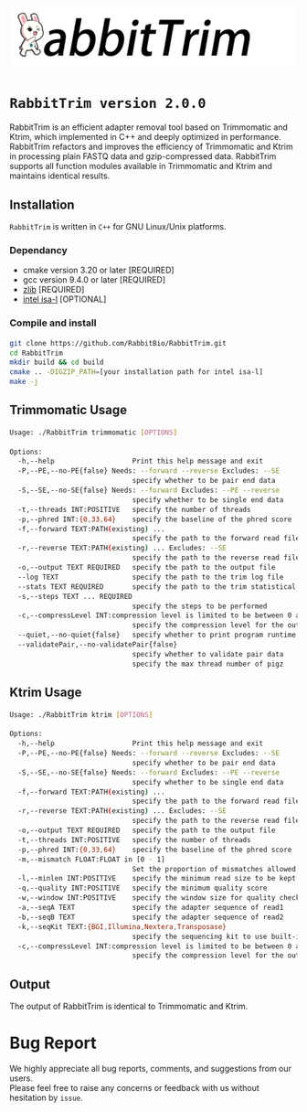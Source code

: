 ![RabbitTrim logo](RabbitTrim_logo.png "RabbitTrim logo")

# `RabbitTrim version 2.0.0`
RabbitTrim is an efficient adapter removal tool based on Trimmomatic and Ktrim, which implemented in C++ and deeply optimized in performance. 
RabbitTrim refactors and improves the efficiency of Trimmomatic and Ktrim in processing plain FASTQ data and gzip-compressed data.
RabbitTrim supports all function modules available in Trimmomatic and Ktrim and maintains identical results.  

## Installation
`RabbitTrim` is written in `C++` for GNU Linux/Unix platforms.

### Dependancy
* cmake version 3.20 or later [REQUIRED]
* gcc version 9.4.0 or later [REQUIRED]
* [zlib](http://zlib.net/) [REQUIRED]
* [intel isa-l](https://github.com/intel/isa-l) [OPTIONAL]

### Compile and install 
```bash
git clone https://github.com/RabbitBio/RabbitTrim.git
cd RabbitTrim
mkdir build && cd build
cmake .. -DIGZIP_PATH=[your installation path for intel isa-l]
make -j
```
## Trimmomatic Usage
```bash
Usage: ./RabbitTrim trimmomatic [OPTIONS]

Options:
  -h,--help                   Print this help message and exit
  -P,--PE,--no-PE{false} Needs: --forward --reverse Excludes: --SE
                              specify whether to be pair end data
  -S,--SE,--no-SE{false} Needs: --forward Excludes: --PE --reverse
                              specify whether to be single end data
  -t,--threads INT:POSITIVE   specify the number of threads
  -p,--phred INT:{0,33,64}    specify the baseline of the phred score
  -f,--forward TEXT:PATH(existing) ...
                              specify the path to the forward read file
  -r,--reverse TEXT:PATH(existing) ... Excludes: --SE
                              specify the path to the reverse read file
  -o,--output TEXT REQUIRED   specify the path to the output file
  --log TEXT                  specify the path to the trim log file
  --stats TEXT REQUIRED       specify the path to the trim statistical data file
  -s,--steps TEXT ... REQUIRED
                              specify the steps to be performed
  -c,--compressLevel INT:compression level is limited to be between 0 and 9
                              specify the compression level for the output file
  --quiet,--no-quiet{false}   specify whether to print program runtime information
  --validatePair,--no-validatePair{false}
                              specify whether to validate pair data
                              specify the max thread number of pigz
```

## Ktrim Usage
```bash
Usage: ./RabbitTrim ktrim [OPTIONS]

Options:
  -h,--help                   Print this help message and exit
  -P,--PE,--no-PE{false} Needs: --forward --reverse Excludes: --SE
                              specify whether to be pair end data
  -S,--SE,--no-SE{false} Needs: --forward Excludes: --PE --reverse
                              specify whether to be single end data
  -f,--forward TEXT:PATH(existing) ...
                              specify the path to the forward read file
  -r,--reverse TEXT:PATH(existing) ... Excludes: --SE
                              specify the path to the reverse read file
  -o,--output TEXT REQUIRED   specify the path to the output file
  -t,--threads INT:POSITIVE   specify the number of threads
  -p,--phred INT:{0,33,64}    specify the baseline of the phred score
  -m,--mismatch FLOAT:FLOAT in [0 - 1]
                              Set the proportion of mismatches allowed during index and sequence comparison, Default: 0.125
  -l,--minlen INT:POSITIVE    specify the minimum read size to be kept
  -q,--quality INT:POSITIVE   specify the minimum quality score
  -w,--window INT:POSITIVE    specify the window size for quality check
  -a,--seqA TEXT              specify the adapter sequence of read1
  -b,--seqB TEXT              specify the adapter sequence of read2
  -k,--seqKit TEXT:{BGI,Illumina,Nextera,Transposase}
                              specify the sequencing kit to use built-in adapters
  -c,--compressLevel INT:compression level is limited to be between 0 and 9
                              specify the compression level for the output file
```

## Output
The output of RabbitTrim is identical to Trimmomatic and Ktrim.


# Bug Report
We highly appreciate all bug reports, comments, and suggestions from our users.  
Please feel free to raise any concerns or feedback with us without hesitation by `issue`. 

